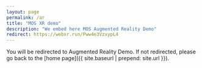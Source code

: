 ```yaml
---
layout: page
permalink: /ar
title: "MOS XR demo"
description: "We embed here MOS Augmented Reality Demo"
redirect: https://webxr.run/Pww4e3VzxypL4
---
```


You will be redirected to Augmented Reality Demo. If not redirected, please go back to the [home page]({{ site.baseurl | prepend: site.url }}).

